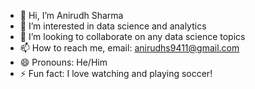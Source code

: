 - 👋 Hi, I’m Anirudh Sharma
- 👀 I’m interested in data science and analytics
- 💞️ I’m looking to collaborate on any data science topics
- 📫 How to reach me, email: anirudhs9411@gmail.com
- 😄 Pronouns: He/Him
- ⚡ Fun fact: I love watching and playing soccer!

<!---
anirudh-data-science/anirudh-data-science is a ✨ special ✨ repository because its `README.md` (this file) appears on your GitHub profile.
You can click the Preview link to take a look at your changes.
--->
